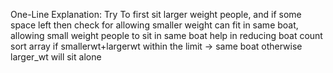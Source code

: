 One-Line Explanation:
Try To first sit larger weight people, and if some space left then check for allowing smaller weight can fit in same boat, allowing small weight people to sit in same boat help in reducing boat count
​
sort array
if smallerwt+largerwt within the limit -> same boat
otherwise larger_wt will sit alone